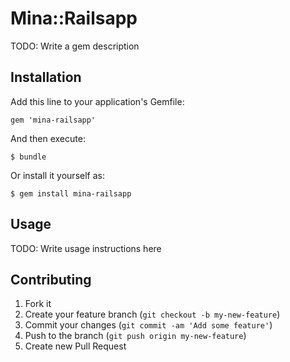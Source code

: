 # Mina::Railsapp

TODO: Write a gem description

## Installation

Add this line to your application's Gemfile:

    gem 'mina-railsapp'

And then execute:

    $ bundle

Or install it yourself as:

    $ gem install mina-railsapp

## Usage

TODO: Write usage instructions here

## Contributing

1. Fork it
2. Create your feature branch (`git checkout -b my-new-feature`)
3. Commit your changes (`git commit -am 'Add some feature'`)
4. Push to the branch (`git push origin my-new-feature`)
5. Create new Pull Request

